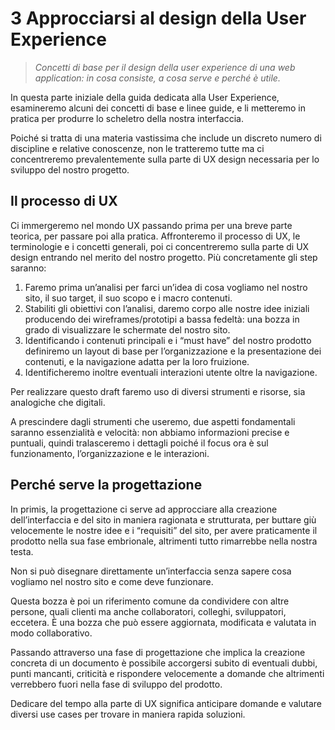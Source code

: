 # 3 Approcciarsi al design della User Experience

> *Concetti di base per il design della user experience di una web application: in cosa consiste, a cosa serve e perché è utile.*

In questa parte iniziale della guida dedicata alla User Experience,
esamineremo alcuni dei concetti di base e linee guide, e li metteremo in pratica
per produrre lo scheletro della nostra interfaccia.

Poiché si tratta di una materia vastissima che include un discreto numero
di discipline e relative conoscenze, non le tratteremo tutte ma ci
concentreremo prevalentemente sulla parte di UX design necessaria per lo
sviluppo del nostro progetto.

## Il processo di UX

Ci immergeremo nel mondo UX passando prima per una breve parte teorica, per
passare poi alla pratica. Affronteremo il processo di UX, le terminologie e
i concetti generali, poi ci concentreremo sulla parte di UX design entrando
nel merito del nostro progetto. Più concretamente gli step saranno:

1. Faremo prima un’analisi per farci un’idea di cosa vogliamo nel
nostro sito, il suo target, il suo scopo e i macro contenuti.
2. Stabiliti gli obiettivi con l’analisi, daremo corpo alle nostre
idee iniziali producendo dei wireframes/prototipi a bassa fedeltà:
una bozza in grado di visualizzare le schermate del nostro sito.
3. Identificando i contenuti principali e i “must have” del nostro
prodotto definiremo un layout di base per l’organizzazione e la
presentazione dei contenuti, e la navigazione adatta per la loro
fruizione.
4. Identificheremo inoltre eventuali interazioni utente oltre la
navigazione.

Per realizzare questo draft faremo uso di diversi strumenti e risorse, sia
analogiche che digitali.

A prescindere dagli strumenti che useremo, due aspetti fondamentali saranno
essenzialità e velocità: non abbiamo informazioni precise e puntuali,
quindi tralasceremo i dettagli poiché il focus ora è sul funzionamento,
l’organizzazione e le interazioni.

## Perché serve la progettazione

In primis, la progettazione ci serve ad approcciare alla creazione dell’interfaccia e del
sito in maniera ragionata e strutturata, per buttare giù velocemente le
nostre idee e i “requisiti” del sito, per avere praticamente il prodotto
nella sua fase embrionale, altrimenti tutto rimarrebbe nella nostra testa.

Non si può disegnare direttamente un’interfaccia senza sapere cosa vogliamo
nel nostro sito e come deve funzionare.

Questa bozza è poi un riferimento comune da condividere con altre persone,
quali clienti ma anche collaboratori, colleghi, sviluppatori, eccetera. È una bozza
che può essere aggiornata, modificata e valutata in modo collaborativo.

Passando attraverso una fase di progettazione che implica la creazione
concreta di un documento è possibile accorgersi subito di eventuali dubbi,
punti mancanti, criticità e rispondere velocemente a domande che altrimenti
verrebbero fuori nella fase di sviluppo del prodotto.

Dedicare del tempo alla parte di UX significa anticipare domande e valutare
diversi use cases per trovare in maniera rapida soluzioni.

